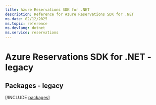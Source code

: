 ```yaml
---
title: Azure Reservations SDK for .NET
description: Reference for Azure Reservations SDK for .NET
ms.date: 02/12/2025
ms.topic: reference
ms.devlang: dotnet
ms.service: reservations
---
```

# Azure Reservations SDK for .NET - legacy
## Packages - legacy
[!INCLUDE [packages](reservations-index.md)]